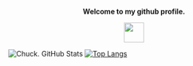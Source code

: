 <p align="center"><strong>Welcome to my github profile.</strong></p>
<p align="center"><img width="40" src="https://github.githubassets.com/images/mona-whisper.gif"></p>

![Chuck. GitHub Stats](https://github-readme-stats.vercel.app/api?username=Chuck439&layout=compact&show_icons=true&include_all_commits=true)
[![Top Langs](https://github-readme-stats.vercel.app/api/top-langs/?username=Chuck439&layout=compact&show_icons=true&hide_border=false)](https://github.com/Chuck439)
